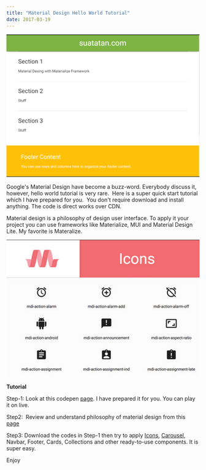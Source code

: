 ```yaml
---
title: "Material Design Hello World Tutorial"
date: 2017-03-19
---
```


![materialdesign](/images/materialdesign.png)

Google's Material Design have become a buzz-word. Everybody discuss it, however, hello world tutorial is very rare.  Here is a super quick start tutorial which I have prepared for you.  You don't require download and install anything. The code is direct works over CDN.

Material design is a philosophy of design user interface. To apply it your project you can use frameworks like Materialize, MUI and Material Design Lite. My favorite is Materalize.

![materialize](/images/materialize.png)

**Tutorial**

Step-1: Look at this codepen [page](http://codepen.io/suatatan/pen/XMVQJw). I have prepared it for you. You can play it on live.

Step2:  Review and understand philosophy of material design from this [page](http://materializecss.com/grid.html)

Step3: Download the codes in Step-1 then try to apply [Icons](http://materializecss.com/icons.html), [Carousel](http://materializecss.com/carousel.html), Navbar, Footer, Cards, Collections and other ready-to-use components. It is super easy.

Enjoy
